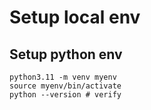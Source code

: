 
# Setup local env
## Setup python env
```
python3.11 -m venv myenv
source myenv/bin/activate
python --version # verify
```